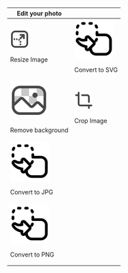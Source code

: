 | Edit your photo |  |
| --------------- |----------|
|<div>![Resize image](../images/qa_icons/resize.svg)<p>Resize Image</p> </div>|<div>![Convert to SVG](../images/convert-to-svg.svg)<p>Convert to SVG</p> </div>|
|<div>![Remove background](../images/qa_icons/remove-background.svg)<p>Remove background</p> </div>|<div>![Crop image](../images/qa_icons/crop.svg)<p>Crop Image</p> </div>|
|<div>![Convert to JPG](../images/convert-to-jpg.svg)<p>Convert to JPG</p> </div>| |
|<div>![Convert to PNG](../images/convret-to-png.svg)<p>Convert to PNG</p> </div>| |